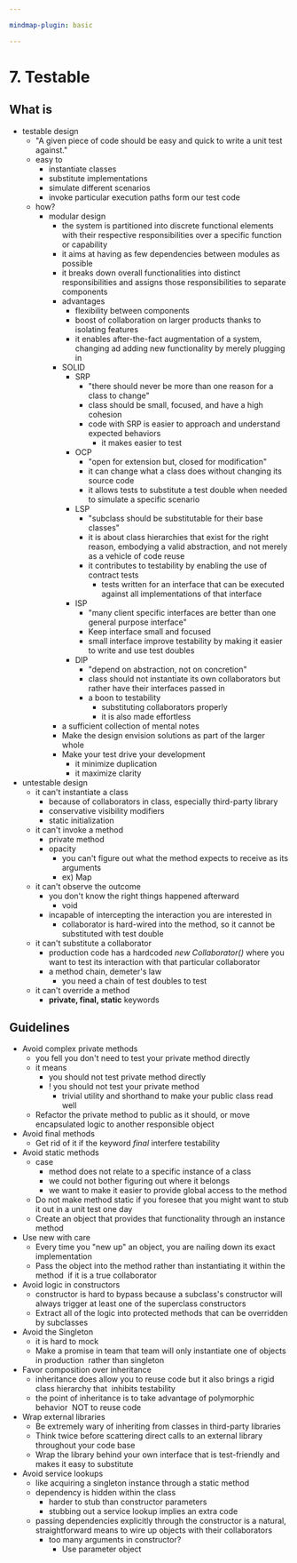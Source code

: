 ```yaml
---

mindmap-plugin: basic

---
```


# 7. Testable

## What is
- testable design
   - "A given piece of code should be easy
          and quick to write a unit test against."
   - easy to
      - instantiate classes
      - substitute implementations
      - simulate different scenarios
      - invoke particular execution paths form our test code
   - how?
      - modular design
         - the system is partitioned
                into discrete functional elements
                with their respective responsibilities
                over a specific function or capability
         - it aims at having as few dependencies
                between modules as possible
         - it breaks down overall functionalities into distinct responsibilities
                and assigns those responsibilities to separate components
         - advantages
            - flexibility between components
            - boost of collaboration on larger products
                   thanks to isolating features
            - it enables after-the-fact augmentation of a system,
                   changing ad adding new functionality by merely plugging in
         - SOLID
            - SRP
               - "there should never be more than one reason for a class to change"
               - class should be small, focused, and have a high cohesion
               - code with SRP is easier to approach and understand
                      expected behaviors
                  - it makes easier to test
            - OCP
               - "open for extension but,
                      closed for modification"
               - it can change what a class does
                      without changing its source code
               - it allows tests to substitute a test double
                      when needed to simulate a specific scenario
            - LSP
               - "subclass should be substitutable for their base classes"
               - it is about class hierarchies that exist for the right reason,
                      embodying a valid abstraction, and not merely as a vehicle of code reuse
               - it contributes to testability
                      by enabling the use of contract tests
                  - tests written for an interface that
                        can be executed against all implementations
                        of that interface
            - ISP
               - "many client specific interfaces are better than
                      one general purpose interface"
               - Keep interface small and focused
               - small interface improve testability by
                      making it easier to write and use test doubles
            - DIP
               - "depend on abstraction, not on concretion"
               - class should not instantiate its own collaborators
                      but rather have their interfaces passed in
               - a boon to testability
                  - substituting collaborators properly
                  - it is also made effortless
         - a sufficient collection of mental notes
         - Make the design envision solutions as part of the larger whole
         - Make your test drive your development
            - it minimize duplication
            - it maximize clarity
- untestable design
   - it can't instantiate a class
      - because of collaborators in class,
           especially third-party library
      - conservative visibility modifiers
      - static initialization
   - it can't invoke a method
      - private method
      - opacity
         - you can't figure out what the method
              expects to receive as its arguments
         - ex) Map
   - it can't observe the outcome
      - you don't know the right things happened afterward
         - void
      - incapable of intercepting the interaction
           you are interested in
         - collaborator is hard-wired into the method,
              so it cannot be substituted with test double
   - it can't substitute a collaborator
      - production code has
           a hardcoded *new Collaborator()*
           where you want to test its interaction
           with that particular collaborator
      - a method chain,
           demeter's law
         - you need a chain of test doubles to test
   - it can't override a method
      - **private, final, static** keywords

## Guidelines
- Avoid complex private methods
   - you fell you don't need to test your private method directly
   - it means
      - you should not test private method directly
      - ! you should not test your private method
         - trivial utility and shorthand
             to make your public class read well
   - Refactor the private method to public as it should,
       or move encapsulated logic to another responsible object
- Avoid final methods
   - Get rid of it if the keyword *final* interfere testability
- Avoid static methods
   - case
      - method does not relate to a specific instance of a class
      - we could not bother figuring out where it belongs
      - we want to make it easier to provide global access to the method
   - Do not make method static
      if you foresee that you might want to
      stub it out in a unit test one day
   - Create an object that
      provides that functionality through an instance method
- Use new with care
   - Every time you "new up" an object,
      you are nailing down its exact implementation
   - Pass the object into the method
      rather than instantiating it within the method 
      if it is a true collaborator
- Avoid logic in constructors
   - constructor is hard to bypass because
      a subclass's constructor will always trigger
      at least one of the superclass constructors
   - Extract all of the logic into protected methods
      that can be overridden by subclasses
- Avoid the Singleton
   - it is hard to mock
   - Make a promise in team
      that team will only instantiate
      one of objects in production 
      rather than singleton
- Favor composition over inheritance
   - inheritance does allow you to reuse code
      but it also brings a rigid class hierarchy that 
      inhibits testability
   - the point of inheritance is
      to take advantage of polymorphic behavior 
      NOT to reuse code
- Wrap external libraries
   - Be extremely wary of inheriting from
      classes in third-party libraries
   - Think twice before scattering direct calls
      to an external library throughout your code base
   - Wrap the library behind your own interface
      that is test-friendly and makes it easy to substitute
- Avoid service lookups
   - like acquiring a singleton instance
      through a static method
   - dependency is hidden within the class
      - harder to stub than constructor parameters
      - stubbing out a service lookup implies an extra code
   - passing dependencies explicitly through the constructor
      is a natural, straightforward means
      to wire up objects with their collaborators
      - too many arguments in constructor?
         - Use parameter object